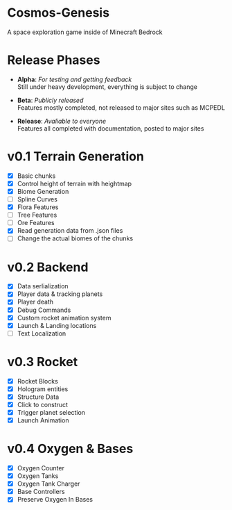 # Cosmos-Genesis
A space exploration game inside of Minecraft Bedrock

# Release Phases

- **Alpha**: *For testing and getting feedback*\
Still under heavy development, everything is subject to change

- **Beta**: *Publicly released*\
Features mostly completed, not released to major sites such as MCPEDL

- **Release**: *Avaliable to everyone*\
Features all completed with documentation, posted to major sites

# v0.1 Terrain Generation
- [x] Basic chunks
- [x] Control height of terrain with heightmap
- [x] Biome Generation
- [ ] Spline Curves
- [x] Flora Features
- [ ] Tree Features
- [ ] Ore Features
- [x] Read generation data from .json files
- [ ] Change the actual biomes of the chunks

# v0.2 Backend
- [x] Data serlialization
- [x] Player data & tracking planets
- [x] Player death
- [x] Debug Commands
- [x] Custom rocket animation system
- [x] Launch & Landing locations
- [ ] Text Localization

# v0.3 Rocket
- [x] Rocket Blocks
- [x] Hologram entities
- [x] Structure Data
- [x] Click to construct
- [x] Trigger planet selection 
- [x] Launch Animation

# v0.4 Oxygen & Bases
- [x] Oxygen Counter
- [x] Oxygen Tanks
- [x] Oxygen Tank Charger
- [x] Base Controllers
- [x] Preserve Oxygen In Bases